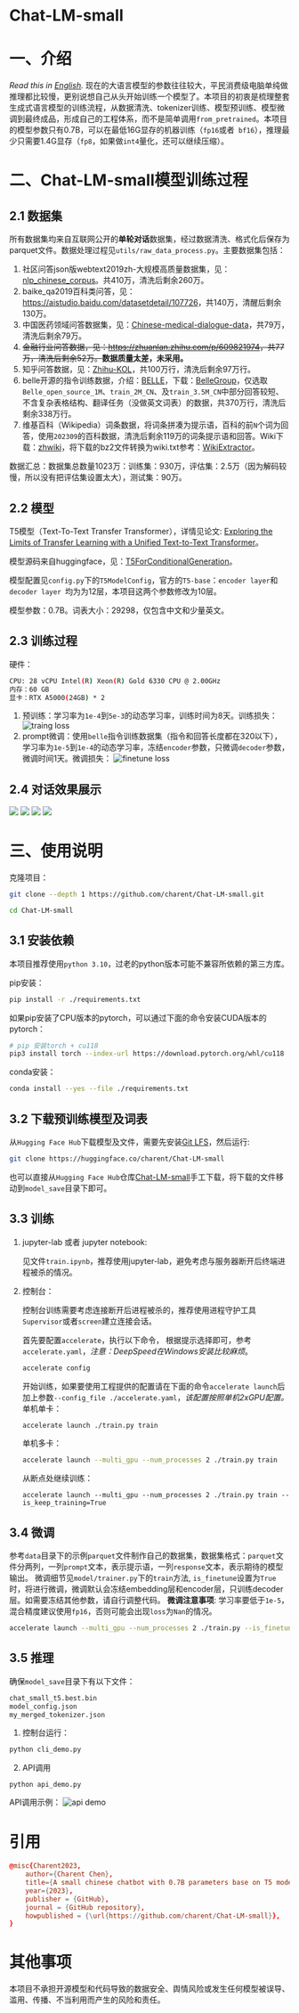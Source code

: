 # Chat-LM-small

# 一、介绍
*Read this in [English](README.en.md).*
现在的大语言模型的参数往往较大，平民消费级电脑单纯做推理都比较慢，更别说想自己从头开始训练一个模型了。本项目的初衷是梳理整套生成式语言模型的训练流程，从数据清洗、tokenizer训练、模型预训练、模型微调到最终成品，形成自己的工程体系，而不是简单调用`from_pretrained`。本项目的模型参数只有0.7B，可以在最低16G显存的机器训练（`fp16`或者` bf16`），推理最少只需要1.4G显存（`fp8`，如果做`int4`量化，还可以继续压缩）。

# 二、Chat-LM-small模型训练过程
## 2.1 数据集
所有数据集均来自互联网公开的**单轮对话**数据集，经过数据清洗、格式化后保存为parquet文件。数据处理过程见`utils/raw_data_process.py`。主要数据集包括： 

1. 社区问答json版webtext2019zh-大规模高质量数据集，见：[nlp_chinese_corpus](https://github.com/brightmart/nlp_chinese_corpus)。共410万，清洗后剩余260万。
2. baike_qa2019百科类问答，见：<https://aistudio.baidu.com/datasetdetail/107726>，共140万，清醒后剩余130万。
3. 中国医药领域问答数据集，见：[Chinese-medical-dialogue-data](https://github.com/Toyhom/Chinese-medical-dialogue-data)，共79万，清洗后剩余79万。
4. ~~金融行业问答数据，见：<https://zhuanlan.zhihu.com/p/609821974>，共77万，清洗后剩余52万。~~**数据质量太差，未采用。**
5. 知乎问答数据，见：[Zhihu-KOL](https://huggingface.co/datasets/wangrui6/Zhihu-KOL)，共100万行，清洗后剩余97万行。
6. belle开源的指令训练数据，介绍：[BELLE](https://github.com/LianjiaTech/BELLE)，下载：[BelleGroup](https://huggingface.co/BelleGroup)，仅选取`Belle_open_source_1M`、`train_2M_CN`、及`train_3.5M_CN`中部分回答较短、不含复杂表格结构、翻译任务（没做英文词表）的数据，共370万行，清洗后剩余338万行。
7. 维基百科（Wikipedia）词条数据，将词条拼凑为提示语，百科的前`N`个词为回答，使用`202309`的百科数据，清洗后剩余119万的词条提示语和回答。Wiki下载：[zhwiki](https://dumps.wikimedia.org/zhwiki/)，将下载的bz2文件转换为wiki.txt参考：[WikiExtractor](https://github.com/apertium/WikiExtractor)。 

数据汇总：数据集总数量1023万：训练集：930万，评估集：2.5万（因为解码较慢，所以没有把评估集设置太大），测试集：90万。 

## 2.2 模型
T5模型（Text-To-Text Transfer Transformer），详情见论文: [Exploring the Limits of Transfer Learning with a Unified Text-to-Text Transformer](https://arxiv.org/abs/1910.10683)。

模型源码来自huggingface，见：[T5ForConditionalGeneration](https://github.com/huggingface/transformers/blob/main/src/transformers/models/t5/modeling_t5.py#L1557)。

模型配置见`config.py`下的`T5ModelConfig`，官方的`T5-base`：`encoder layer`和`decoder layer `均为为12层，本项目这两个参数修改为10层。 

模型参数：0.7B。词表大小：29298，仅包含中文和少量英文。

## 2.3 训练过程
硬件：
```bash
CPU: 28 vCPU Intel(R) Xeon(R) Gold 6330 CPU @ 2.00GHz
内存：60 GB
显卡：RTX A5000(24GB) * 2
```
1. 预训练：学习率为`1e-4`到`5e-3`的动态学习率，训练时间为8天。训练损失：
![traing loss](img/train_loss.png)
2. prompt微调：使用`belle`指令训练数据集（指令和回答长度都在320以下），学习率为`1e-5`到`1e-4`的动态学习率，冻结`encoder`参数，只微调`decoder`参数，微调时间1天。微调损失：
![finetune loss](img/finetune_loss.png)

## 2.4 对话效果展示

![](./img/show1.png)
![](./img/show2.png)
![](./img/show3.png)
![](./img/show4.png)

# 三、使用说明
克隆项目：
```bash
git clone --depth 1 https://github.com/charent/Chat-LM-small.git

cd Chat-LM-small
```

## 3.1 安装依赖 
本项目推荐使用`python 3.10`，过老的python版本可能不兼容所依赖的第三方库。

pip安装：
```bash
pip install -r ./requirements.txt
``` 

如果pip安装了CPU版本的pytorch，可以通过下面的命令安装CUDA版本的pytorch：
```bash
# pip 安装torch + cu118
pip3 install torch --index-url https://download.pytorch.org/whl/cu118
```

conda安装：
```bash
conda install --yes --file ./requirements.txt
```

## 3.2 下载预训练模型及词表
从`Hugging Face Hub`下载模型及文件，需要先安装[Git LFS](https://docs.github.com/zh/repositories/working-with-files/managing-large-files/installing-git-large-file-storage)，然后运行:
```bash 
git clone https://huggingface.co/charent/Chat-LM-small
```
也可以直接从`Hugging Face Hub`仓库[Chat-LM-small](https://huggingface.co/charent/Chat-LM-small)手工下载，将下载的文件移动到`model_save`目录下即可。
    
## 3.3 训练 
   
1. jupyter-lab 或者 jupyter notebook:  

    见文件`train.ipynb`，推荐使用jupyter-lab，避免考虑与服务器断开后终端进程被杀的情况。 

2. 控制台： 

   控制台训练需要考虑连接断开后进程被杀的，推荐使用进程守护工具`Supervisor`或者`screen`建立连接会话。

    首先要配置`accelerate`，执行以下命令， 根据提示选择即可，参考`accelerate.yaml`，*注意：DeepSpeed在Windows安装比较麻烦*。
    ``` bash
    accelerate config
    ```
    开始训练，如果要使用工程提供的配置请在下面的命令`accelerate launch`后加上参数`--config_file ./accelerate.yaml`，*该配置按照单机2xGPU配置。*
    单机单卡：
    ``` bash
    accelerate launch ./train.py train
    ```
    单机多卡：
    ``` bash
    accelerate launch --multi_gpu --num_processes 2 ./train.py train
    ```
    从断点处继续训练：
    ```
    accelerate launch --multi_gpu --num_processes 2 ./train.py train --is_keep_training=True
    ```

## 3.4 微调 
   
参考`data`目录下的示例`parquet`文件制作自己的数据集，数据集格式：`parquet`文件分两列，一列`prompt`文本，表示提示语，一列`response`文本，表示期待的模型输出。
微调细节见`model/trainer.py`下的`train`方法, `is_finetune`设置为`True`时，将进行微调，微调默认会冻结embedding层和encoder层，只训练decoder层。如需要冻结其他参数，请自行调整代码。 
**微调注意事项**: 学习率要低于`1e-5`，混合精度建议使用`fp16`，否则可能会出现`loss`为`Nan`的情况。

``` bash
accelerate launch --multi_gpu --num_processes 2 ./train.py --is_finetune=True
```
## 3.5 推理 
确保`model_save`目录下有以下文件：
```bash
chat_small_t5.best.bin
model_config.json
my_merged_tokenizer.json
```
1. 控制台运行：
```bash
python cli_demo.py
```
2. API调用
```
python api_demo.py
```
API调用示例：
![api demo](./img/api_example.png)


# 引用
```conf
@misc{Charent2023,
    author={Charent Chen},
    title={A small chinese chatbot with 0.7B parameters base on T5 model},
    year={2023},
    publisher = {GitHub},
    journal = {GitHub repository},
    howpublished = {\url{https://github.com/charent/Chat-LM-small}},
}
```

# 其他事项
本项目不承担开源模型和代码导致的数据安全、舆情风险或发生任何模型被误导、滥用、传播、不当利用而产生的风险和责任。

<!-- # 提示
```bash
# 导出项目依赖的包：
pipreqs --encoding "utf-8" --force
``` -->

